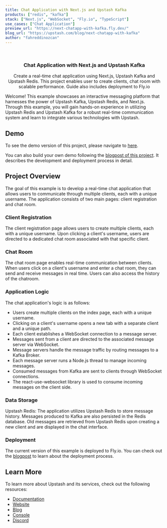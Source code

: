 ```yaml
---
title: Chat Application with Next.js and Upstash Kafka
products: ["redis", "kafka"]
stack: ["Next.js", "WebSocket", "Fly.io", "TypeScript"]
use_cases: ["Chat Application"]
preview_url: "https://next-chatapp-with-kafka.fly.dev/"
blog_url: "https://upstash.com/blog/next-chatapp-with-kafka"
author: "fahreddinozcan"
---
```


<br />
<div align="center">

  <h3 align="center">Chat Application with Next.js and Upstash Kafka</h3>

  <p align="center">
    Create a real-time chat application using Next.js, Upstash Kafka and Upstash Redis. This project enables user to create clients, chat room with scalable performance. Guide also includes deployment to Fly.io
  </p>
</div>

Welcome! This example showcases an interactive messaging platform that harnesses the power of Upstash Kafka, Upstash Redis, and Next.js. Through this example, you will gain hands-on experience in utilizing Upstash Redis and Upstash Kafka for a robust real-time communication system and learn to integrate various technologies with Upstash.

## Demo

To see the demo version of this project, please navigate to [here](https://next-message.fly.dev/).

You can also build your own demo following the [blogpost of this project](https://upstash.com/blog/next-chatapp-with-kafka). It describes the development and deployment process in detail.

## Project Overview

The goal of this example is to develop a real-time chat application that allows users to communicate through multiple clients, each with a unique username. The application consists of two main pages: client registration and chat room.

### Client Registration

The client registration page allows users to create multiple clients, each with a unique username. Upon clicking a client's username, users are directed to a dedicated chat room associated with that specific client.

### Chat Room

The chat room page enables real-time communication between clients. When users click on a client's username and enter a chat room, they can send and receive messages in real time. Users can also access the history of the chatroom.

### Application Logic

The chat application's logic is as follows:

-   Users create multiple clients on the index page, each with a unique username.
-   Clicking on a client's username opens a new tab with a separate client and a unique path.
-   Each client establishes a WebSocket connection to a message server.
-   Messages sent from a client are directed to the associated message server via WebSocket.
-   Message servers handle the message traffic by routing messages to a Kafka Broker.
-   Each message server runs a Node.js thread to manage incoming messages.
-   Consumed messages from Kafka are sent to clients through WebSocket connections.
-   The react-use-websocket library is used to consume incoming messages on the client side.

### Data Storage

Upstash Redis: The application utilizes Upstash Redis to store message history. Messages produced to Kafka are also persisted in the Redis database. Old messages are retrieved from Upstash Redis upon creating a new client and are displayed in the chat interface.

### Deployment

The current version of this example is deployed to Fly.io. You can check out the [blogpost](https://upstash.com/blog/next-chatapp-with-kafka) to learn about the deployment process.

## Learn More

To learn more about Upstash and its services, check out the following resources:

-   [Documentation](https://docs.upstash.com)
-   [Website](https://upstash.com)
-   [Blog](https://upstash.com/blog)
-   [Console](https://console.upstash.com)
-   [Discord](https://upstash.com/discord)
